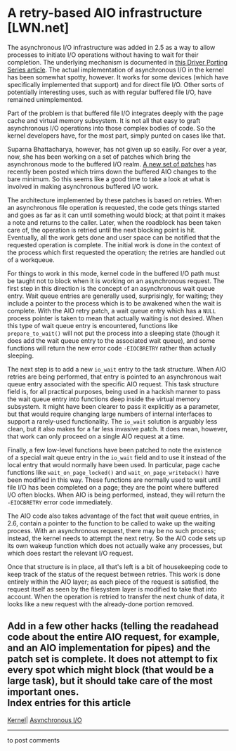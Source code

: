# A retry-based AIO infrastructure [LWN.net]

The asynchronous I/O infrastructure was added in 2.5 as a way to allow processes to initiate I/O operations without having to wait for their completion. The underlying mechanism is documented in [this Driver Porting Series article](http://lwn.net/Articles/24366/). The actual implementation of asynchronous I/O in the kernel has been somewhat spotty, however. It works for some devices (which have specifically implemented that support) and for direct file I/O. Other sorts of potentially interesting uses, such as with regular buffered file I/O, have remained unimplemented. 

Part of the problem is that buffered file I/O integrates deeply with the page cache and virtual memory subsystem. It is not all that easy to graft asynchronous I/O operations into those complex bodies of code. So the kernel developers have, for the most part, simply punted on cases like that. 

Suparna Bhattacharya, however, has not given up so easily. For over a year, now, she has been working on a set of patches which bring the asynchronous mode to the buffered I/O realm. [A new set of patches](http://lwn.net/Articles/72678/) has recently been posted which trims down the buffered AIO changes to the bare minimum. So this seems like a good time to take a look at what is involved in making asynchronous buffered I/O work. 

The architecture implemented by these patches is based on retries. When an asynchronous file operation is requested, the code gets things started and goes as far as it can until something would block; at that point it makes a note and returns to the caller. Later, when the roadblock has been taken care of, the operation is retried until the next blocking point is hit. Eventually, all the work gets done and user space can be notified that the requested operation is complete. The initial work is done in the context of the process which first requested the operation; the retries are handled out of a workqueue. 

For things to work in this mode, kernel code in the buffered I/O path must be taught not to block when it is working on an asynchronous request. The first step in this direction is the concept of an asynchronous wait queue entry. Wait queue entries are generally used, surprisingly, for waiting; they include a pointer to the process which is to be awakened when the wait is complete. With the AIO retry patch, a wait queue entry which has a `NULL` process pointer is taken to mean that actually waiting is not desired. When this type of wait queue entry is encountered, functions like `prepare_to_wait()` will not put the process into a sleeping state (though it does add the wait queue entry to the associated wait queue), and some functions will return the new error code `-EIOCBRETRY` rather than actually sleeping. 

The next step is to add a new `io_wait` entry to the task structure. When AIO retries are being performed, that entry is pointed to an asynchronous wait queue entry associated with the specific AIO request. This task structure field is, for all practical purposes, being used in a hackish manner to pass the wait queue entry into functions deep inside the virtual memory subsystem. It might have been clearer to pass it explicitly as a parameter, but that would require changing large numbers of internal interfaces to support a rarely-used functionality. The `io_wait` solution is arguably less clean, but it also makes for a far less invasive patch. It does mean, however, that work can only proceed on a single AIO request at a time. 

Finally, a few low-level functions have been patched to note the existence of a special wait queue entry in the `io_wait` field and to use it instead of the local entry that would normally have been used. In particular, page cache functions like `wait_on_page_locked()` and `wait_on_page_writeback()` have been modified in this way. These functions are normally used to wait until file I/O has been completed on a page; they are the point where buffered I/O often blocks. When AIO is being performed, instead, they will return the `-EIOCBRETRY` error code immediately. 

The AIO code also takes advantage of the fact that wait queue entries, in 2.6, contain a pointer to the function to be called to wake up the waiting process. With an asynchronous request, there may be no such process; instead, the kernel needs to attempt the next retry. So the AIO code sets up its own wakeup function which does not actually wake any processes, but which does restart the relevant I/O request. 

Once that structure is in place, all that's left is a bit of housekeeping code to keep track of the status of the request between retries. This work is done entirely within the AIO layer; as each piece of the request is satisfied, the request itself as seen by the filesystem layer is modified to take that into account. When the operation is retried to transfer the next chunk of data, it looks like a new request with the already-done portion removed. 

Add in a few other hacks (telling the readahead code about the entire AIO request, for example, and an AIO implementation for pipes) and the patch set is complete. It does not attempt to fix every spot which might block (that would be a large task), but it should take care of the most important ones.  
Index entries for this article  
---  
[Kernel](/Kernel/Index)| [Asynchronous I/O](/Kernel/Index#Asynchronous_IO)  
  


* * *

to post comments 
